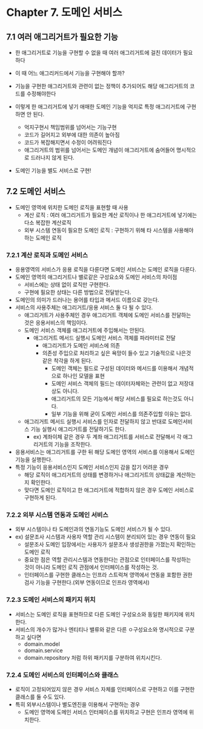 # Chapter 7. 도메인 서비스

## 7.1 여러 애그리거트가 필요한 기능
* 한 애그리거트로 기능을 구현할 수 없을 때 여러 애그리거트에 걸친 데이터가 필요하다
* 이 때 어느 애그리커드에서 기능을 구현해야 할까?
* 기능을 구현한 애그리거트와 관련이 없는 정책이 추가되어도 해당 애그리거트의 코드를 수정해야한다
* 이렇게 한 애그리거트에 넣기 애매한 도메인 기능을 억지로 특정 애그리거트에 구현하면 안 된다.
	* 억지구현시 책임범위를 넘어서는 기능구현
	* 코드가 길어지고 외부에 대한 의존이 높아짐
	* 코드가 복잡해지면서 수정이 어려워진다
	* 애그리거트의 범위를 넘어서는 도메인 개념이 애그리거트에 숨어들어 명시적으로 드러나지 않게 된다.

* 도메인 기능을 별도 서비스로 구현!

## 7.2 도메인 서비스
* 도메인 영역에 위치한 도메인 로직을 표현할 때 사용
	* 계산 로직 : 여러 애그리거트가 필요한 계산 로직이나 한 애그리거트에 넣기에는 다소 복잡한 계산로직
	* 외부 시스템 연동이 필요한 도메인 로직 : 구현하기 위해 타 시스템을 사용해야하는 도메인 로직
	
### 7.2.1 계산 로직과 도메인 서비스
* 응용영역의 서비스가 응용 로직을 다룬다면 도메인 서비스는 도메인 로직을 다룬다.
* 도메인 영역의 애그리거트나 밸로같은 구성요소와 도메인 서비스의 차이점
	* 서비스에는 상태 없이 로직만 구현한다.
	* 구현에 필요한 상태는 다른 방법으로 전달받는다.
* 도메인의 의미가 드러나는 용어를 타입과 메서드 이름으로 갖는다.
* 서비스의 사용주체는 애그리거트/응용 서비스 둘 다 될 수 있다.
	* 애그리거트가 사용주체인 경우 애그리거트 객체에 도메인 서비스를 전달하는 것은 응용서비스의 책임이다.
	* 도메인 서비스 객체를 애그리거트에 주입해서는 안된다.
		* 애그리거트 메서드 실행시 도메인 서비스 객체를 파라미터로 전달
			* 애그리거트가 도메인 서비스에 의존
			* 의존성 주입으로 처리하고 싶은 욕망이 들수 있고 기술적으로 나은것 같은 착각을 하게 된다.
				* 도메인 객체는 필드로 구성된 데이터와 메서드를 이용해서 개념적으로 하나인 모델을 표현
				* 도메인 서비스 객체의 필드는 데이터자체와는 관련이 없고 저장대상도 아니다.
				* 애그리거트의 모든 기능에서 해당 서비스를 필요로 하는것도 아니다.
				* 일부 기능을 위해 굳이 도메인 서비스를 의존주입할 이유는 없다.
	* 애그리거트 메서드 실행시 서비스를 인자로 전달하지 않고 반대로 도메인서비스 기능 실행시 애그리거트를 전달하기도 한다.
		* ex) 계좌이체 같은 경우 두 계좌 애그리거트를 서비스로 전달해서 각 애그리거트의 기능을 조작한다.
* 응용서비스는 애그리거트를 구한 뒤 해당 도메인 영역의 서비스를 이용해서 도메인 기능을 실행한다.
* 특정 기능이 응용서비스인지 도메인 서비스인지 감을 잡기 어려운 경우
	* 해당 로직이 애그리거트의 상태를 변경하거나 애그리거트의 상태값을 계산하는지 확인한다. 
	* 맞다면 도메인 로직이고 한 애그리거트에 적합하지 않은 경우 도메인 서비스로 구현하게 된다.
	
### 7.2.2 외부 시스템 연동과 도메인 서비스
* 외부 시스템이나 타 도메인과의 연동기능도 도메인 서비스가 될 수 있다.
* ex) 설문조사 시스템과 사용자 역할 관리 시스템이 분리되어 있는 경우 연동이 필요
	* 설문조사 도메인 입장에서는 사용자가 설문조사 생성권한을 가졌는지 확인하는 도메인 로직
	* 중요한 점은 역할 관리시스템과 연동한다는 관점으로 인터페이스를 작성하는 것이 아니라 도메인 로직 관점에서 인터페이스를 작성하는 것.
	* 인터페이스를 구현한 클래스는 인프라 스트럭쳐 영역에서 연동을 포함한 권한 검사 기능을 구현한다.(외부 연동이므로 인프라 영역에서)

### 7.2.3 도메인 서비스의 패키지 위치
* 서비스는 도메인 로직을 표현하므로 다른 도메인 구성요소와 동일한 패키지에 위치한다.
* 서비스의 개수가 많거나 엔티티나 밸류와 같은 다른 ㅇ구성요소와 명시적으로 구분하고 싶다면
	* domain.model
	* domain.service
	* domain.repository 
	처럼 하위 패키지를 구분하여 위치시킨다.
	
### 7.2.4 도메인 서비스의 인터페이스와 클래스
* 로직이 고정되어있지 않은 경우 서비스 자체를 인터페이스로 구현하고 이를 구현한 클래스를 둘 수도 있다.
* 특히 외부시스템이나 별도엔진을 이용해서 구현하는 경우 
	* 도메인 영역에 도메인 서비스 인터페이스를 위치하고 구현은 인프라 영역에 위치한다.
